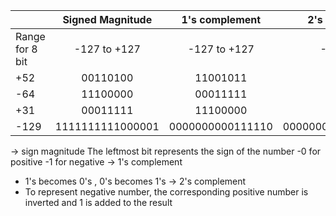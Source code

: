 |               | Signed Magnitude  | 1's complement | 2's complement|
|---------------|:-----------------:|:-------------: |---------------:|
|Range for 8 bit| -127 to +127      |-127 to +127    |-128 to +127    |
|    +52        | 00110100          | 11001011       | 11001100       |
|    -64        | 11100000          | 00011111       | 00100000       |
|    +31        | 00011111          | 11100000       | 11100001       |
|    -129       | 1111111111000001  |0000000000111110|0000000000111111|
-> sign magnitude
The leftmost bit represents the sign of the number
-0 for positive
-1 for negative
-> 1's complement
- 1's becomes 0's , 0's becomes 1's
-> 2's complement
- To represent negative number, the corresponding positive number is inverted and 1 is added to the result